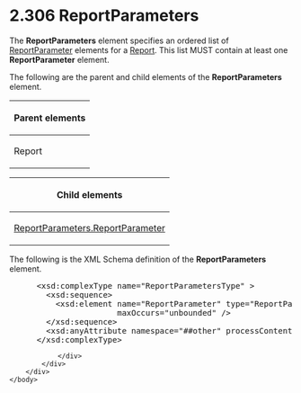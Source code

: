 <html dir="LTR" xmlns:mshelp="http://msdn.microsoft.com/mshelp" xmlns:ddue="http://ddue.schemas.microsoft.com/authoring/2003/5" xmlns:xlink="http://www.w3.org/1999/xlink" xmlns:tool="http://www.microsoft.com/tooltip">
    <head>
        <meta http-equiv="Content-Type" content="text/html; CHARSET=utf-8"></meta>
        <meta name="save" content="history"></meta>
        <title>2.306 ReportParameters</title>
        <xml>
            <mshelp:toctitle title="2.306 ReportParameters"></mshelp:toctitle>
            <mshelp:rltitle title="[MS-RDL]: ReportParameters"></mshelp:rltitle>
            <mshelp:keyword index="A" term="615fae60-39c0-4770-8735-bdcf6d368031"></mshelp:keyword>
            <mshelp:attr name="DCSext.ContentType" value="open specification"></mshelp:attr>
            <mshelp:attr name="AssetID" value="615fae60-39c0-4770-8735-bdcf6d368031"></mshelp:attr>
            <mshelp:attr name="TopicType" value="kbRef"></mshelp:attr>
            <mshelp:attr name="DCSext.Title" value="[MS-RDL]: ReportParameters" />
        </xml>
    </head>
    <body>
        <div id="header">
            <h1 class="heading">2.306 ReportParameters</h1>
        </div>
        <div id="mainSection">
            <div id="mainBody">
                <div id="allHistory" class="saveHistory"></div>
                <div id="sectionSection0" class="section" name="collapseableSection">
                    

<p>The <b>ReportParameters</b> element specifies an ordered
list of <a href="7c3f4c83-9172-48db-94c1-693295c5d623.md">ReportParameter</a>
elements for a <a href="6bbaafec-020b-406c-b4e7-5e4318b616cb.md">Report</a>.
This list MUST contain at least one <b>ReportParameter</b> element.</p>

<p>The following are the parent and child elements of the <b>ReportParameters</b>
element.</p>

<table>
 <thead>
  <tr>
   <th>
   <p>Parent elements</p>
   </th>
  </tr>
 </thead>
 <tr>
  <td>
  <p>Report</p>
  </td>
 </tr>
</table>

<p> </p>

<table>
 <thead>
  <tr>
   <th>
   <p>Child elements</p>
   </th>
  </tr>
 </thead>
 <tr>
  <td>
  <p><a href="b2f5bdb2-5bd9-4c31-a5d2-c91e3d0fc6b9.md">ReportParameters.ReportParameter</a>
  </p>
  </td>
 </tr>
</table>

<p>The following is the XML Schema definition of the <b>ReportParameters</b>
element.</p>

<dl>
<dd>
<div><pre> &lt;xsd:complexType name=&quot;ReportParametersType&quot; &gt;
   &lt;xsd:sequence&gt;
     &lt;xsd:element name=&quot;ReportParameter&quot; type=&quot;ReportParameterType&quot; 
                  maxOccurs=&quot;unbounded&quot; /&gt;
   &lt;/xsd:sequence&gt;
   &lt;xsd:anyAttribute namespace=&quot;##other&quot; processContents=&quot;skip&quot; /&gt;
 &lt;/xsd:complexType&gt;
</pre></div>
</dd></dl>


                </div>
            </div>
        </div>
    </body>
</html>